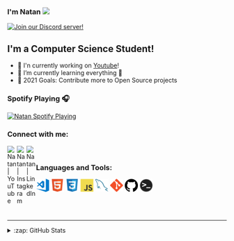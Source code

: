 ### I'm Natan <img src="https://media.giphy.com/media/hvRJCLFzcasrR4ia7z/giphy.gif" width="25px">

[![Join our Discord server!](https://invidget.switchblade.xyz/X5V6M2j7rV?theme=light)](https://discord.gg/X5V6M2j7rV)

## I'm a Computer Science Student!

- 🔭 I'n currently working on [Youtube][youtube]!
- 🌱 I’m currently learning everything 🤣
- 🥅 2021 Goals: Contribute more to Open Source projects

### Spotify Playing 🎧

[<img src="https://now-playing-codestackr.vercel.app/api/spotify-playing" alt="Natan Spotify Playing" width="350" />](https://open.spotify.com/user/22olhesl2fsg2usxqsyyfvmsq)

### Connect with me:

[<img align="left" alt="Natan | YouTube" width="22px" src="https://cdn.jsdelivr.net/npm/simple-icons@v3/icons/youtube.svg" />][youtube]
[<img align="left" alt="Natan | Instagram" width="22px" src="https://cdn.jsdelivr.net/npm/simple-icons@v3/icons/instagram.svg" />][instagram]
[<img align="left" alt="Natan | LinkedIn" width="22px" src="https://cdn.jsdelivr.net/npm/simple-icons@v3/icons/linkedin.svg" />][linkedin]

<br />


### Languages and Tools:

<img src = 'https://raw.githubusercontent.com/1M0d3m/1M0d3m/main/images/vscode.png' width='30'/> <img src = 'https://raw.githubusercontent.com/1M0d3m/1M0d3m/2a632e1e5bb77aac66caa22263b5bebf33824bce/images/html.svg' width='30'/> <img src = 'https://raw.githubusercontent.com/1M0d3m/1M0d3m/2a632e1e5bb77aac66caa22263b5bebf33824bce/images/css.svg' width='30'/> <img src = 'https://raw.githubusercontent.com/1M0d3m/1M0d3m/2a632e1e5bb77aac66caa22263b5bebf33824bce/images/js.svg' height='30'/> <img src = 'https://raw.githubusercontent.com/1M0d3m/1M0d3m/ae304581828fd3cbf2dfe1c202c791b8d312f678/images/sql.svg' width='30'/> <img src = 'https://raw.githubusercontent.com/1M0d3m/1M0d3m/ae304581828fd3cbf2dfe1c202c791b8d312f678/images/git.svg' width='30'/> <img src = 'https://raw.githubusercontent.com/1M0d3m/1M0d3m/69aa4a04ab4e100773caa311c3513f8114fd5a32/images/github.svg' width='30'/> <img src = 'https://raw.githubusercontent.com/github/explore/80688e429a7d4ef2fca1e82350fe8e3517d3494d/topics/terminal/terminal.png' width='30'/>

<br />
<br />

---

<details>
  <summary>:zap: GitHub Stats</summary>

  <img align="left" alt="1M0d3m GitHub Stats" src="https://github-readme-stats.codestackr.vercel.app/api?username=1M0d3m&show_icons=true&hide_border=true" />

</details>

[twitter]: https://twitter.com/
[youtube]: https://www.youtube.com/channel/UC471XTYg7GoLMa17hNq2lqg
[instagram]: https://instagram.com/ola.natan
[linkedin]: https://linkedin.com/



